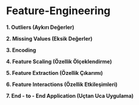 # Feature-Engineering

**1. Outliers (Aykırı Değerler)**

**2. Missing Values (Eksik Değerler)**

**3. Encoding**

**4. Feature Scaling (Özellik Ölçeklendirme)**

**5. Feature Extraction (Özellik Çıkarımı)**

**6. Feature Interactions (Özellik Etkileşimleri)**

**7. End - to - End Application (Uçtan Uca Uygulama)**
